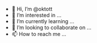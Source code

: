 - 👋 Hi, I’m @oktott
- 👀 I’m interested in ...
- 🌱 I’m currently learning ...
- 💞️ I’m looking to collaborate on ...
- 📫 How to reach me ...

<!---
oktott/oktott is a ✨ special ✨ repository because its `README.md` (this file) appears on your GitHub profile.
You can click the Preview link to take a look at your changes.
--->
